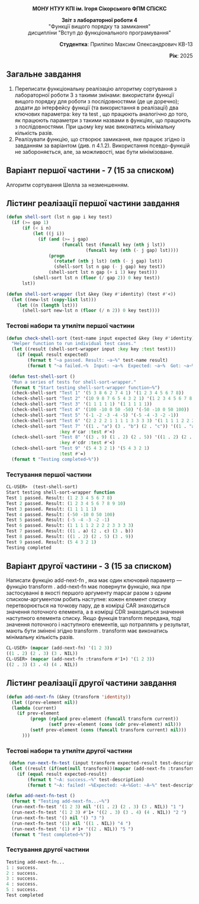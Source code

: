 
<p align="center"><b>МОНУ НТУУ КПІ ім. Ігоря Сікорського ФПМ СПіСКС</b></p>
<p align="center">
<b>Звіт з лабораторної роботи 4</b><br/>
"Функції вищого порядку та замикання"<br/>
дисципліни "Вступ до функціонального програмування"
</p>
<p align="right"><b>Студентка</b>: Приліпко Максим Олександрович КВ-13</p>
<p align="right"><b>Рік</b>: 2025</p>

## Загальне завдання
1. Переписати функціональну реалізацію алгоритму сортування з лабораторної
роботи 3 з такими змінами:
використати функції вищого порядку для роботи з послідовностями (де це
доречно);
додати до інтерфейсу функції (та використання в реалізації) два ключових
параметра: key та test , що працюють аналогічно до того, як працюють
параметри з такими назвами в функціях, що працюють з послідовностями. При
цьому key має виконатись мінімальну кількість разів.
2. Реалізувати функцію, що створює замикання, яке працює згідно із завданням за
варіантом (див. п 4.1.2). Використання псевдо-функцій не забороняється, але, за
можливості, має бути мінімізоване.

## Варіант першої частини - 7 (15 за списком)
Алгоритм сортування Шелла за незменшенням.
## Лістинг реалізації першої частини завдання
```lisp
(defun shell-sort (lst n gap i key test)
  (if (>= gap 1)
      (if (< i n)
          (let ((j i))
            (if (and (>= j gap)
                     (funcall test (funcall key (nth j lst))
                              (funcall key (nth (- j gap) lst))))
                (progn
                  (rotatef (nth j lst) (nth (- j gap) lst))
                  (shell-sort lst n gap (- j gap) key test))
                (shell-sort lst n gap (+ i 1) key test)))
          (shell-sort lst n (floor (/ gap 2)) 0 key test))
      lst))

(defun shell-sort-wrapper (lst &key (key #'identity) (test #'<))
  (let ((new-lst (copy-list lst))) 
    (let ((n (length lst)))
      (shell-sort new-lst n (floor (/ n 2)) 0 key test))))
```

### Тестові набори та утиліти першої частини
```lisp
(defun check-shell-sort (test-name input expected &key (key #'identity) (test #'<))
  "Helper function to run individual test cases."
  (let ((result (shell-sort-wrapper input :key key :test test)))
    (if (equal result expected)
        (format t "~a passed. Result: ~a~%" test-name result)
        (format t "~a failed.~%  Input: ~a~%  Expected: ~a~%  Got: ~a~%" test-name input expected result))))

 (defun test-shell-sort ()
  "Run a series of tests for shell-sort-wrapper."
  (format t "Start testing shell-sort-wrapper function~%")
  (check-shell-sort "Test 1" '(5 3 8 6 2 7 4 1) '(1 2 3 4 5 6 7 8))
  (check-shell-sort "Test 2" '(10 9 8 7 6 5 4 3 2 1) '(1 2 3 4 5 6 7 8 9 10))
  (check-shell-sort "Test 3" '(1 1 1 1 1) '(1 1 1 1 1))
  (check-shell-sort "Test 4" '(100 -10 0 50 -50) '(-50 -10 0 50 100))
  (check-shell-sort "Test 5" '(-1 -2 -3 -4 -5) '(-5 -4 -3 -2 -1))
  (check-shell-sort "Test 6" '(2 2 2 2 1 1 1 1 3 3 3 3) '(1 1 1 1 2 2 2 2 3 3 3 3))
  (check-shell-sort "Test 7" '((1 . "a") (3 . "b") (2 . "c")) '((1 . "a") (2 . "c") (3 . "b"))
                    :key #'car :test #'<)
  (check-shell-sort "Test 8" '((3 . 9) (1 . 2) (2 . 5)) '((1 . 2) (2 . 5) (3 . 9))
                    :key #'cdr :test #'<)
  (check-shell-sort "Test 9" '(5 4 3 2 1) '(5 4 3 2 1)
                    :test #'=)
  (format t "Testing completed~%"))
```
### Тестування першої частини
```lisp
CL-USER>  (test-shell-sort)
Start testing shell-sort-wrapper function
Test 1 passed. Result: (1 2 3 4 5 6 7 8)
Test 2 passed. Result: (1 2 3 4 5 6 7 8 9 10)
Test 3 passed. Result: (1 1 1 1 1)
Test 4 passed. Result: (-50 -10 0 50 100)
Test 5 passed. Result: (-5 -4 -3 -2 -1)
Test 6 passed. Result: (1 1 1 1 2 2 2 2 3 3 3 3)
Test 7 passed. Result: ((1 . a) (2 . c) (3 . b))
Test 8 passed. Result: ((1 . 2) (2 . 5) (3 . 9))
Test 9 passed. Result: (5 4 3 2 1)
Testing completed
```
## Варіант другої частини - 3 (15 за списком)
Написати функцію add-next-fn , яка має один ключовий параметр — функцію
transform . add-next-fn має повернути функцію, яка при застосуванні в якості
першого аргументу mapcar разом з одним списком-аргументом робить наступне: кожен
елемент списку перетворюється на точкову пару, де в комірці CAR знаходиться значення
поточного елемента, а в комірці CDR знаходиться значення наступного елемента списку.
Якщо функція transform передана, тоді значення поточного і наступного елементів, що
потраплять у результат, мають бути змінені згідно transform . transform має
виконатись мінімальну кількість разів.

```lisp
CL-USER> (mapcar (add-next-fn) '(1 2 3))
((1 . 2) (2 . 3) (3 . NIL))
CL-USER> (mapcar (add-next-fn :transform #'1+) '(1 2 3))
((2 . 3) (3 . 4) (4 . NIL))
```

## Лістинг реалізації другої частини завдання
```lisp
(defun add-next-fn (&key (transform 'identity))
  (let ((prev-element nil))
  (lambda (current)
    (if prev-element  
         (progn (rplacd prev-element (funcall transform current))
                (setf prev-element (cons (cdr prev-element) nil)))
         (setf prev-element (cons (funcall transform current) nil)))
      )))
```
### Тестові набори та утиліти другої частини 
```lisp
 (defun run-next-fn-test (input transform expected-result test-description)
  (let ((result (if(not(null transform))(mapcar (add-next-fn :transform transform) input)(mapcar (add-next-fn) input))))
    (if (equal result expected-result)
        (format t "~A: success.~%" test-description)
        (format t "~A: failed! ~%Expected: ~A~%Got: ~A~%" test-description expected-result result))))

(defun add-next-fn-test ()
  (format t "Testing add-next-fn...~%")
  (run-next-fn-test '(1 2 3) nil '((1 . 2) (2 . 3) (3 . NIL)) "1 ")
  (run-next-fn-test '(1 2 3) #'1+ '((2 . 3) (3 . 4) (4 . NIL)) "2 ")
  (run-next-fn-test '() nil '() "3 ")
  (run-next-fn-test '(1) nil '((1 . NIL)) "4 ")
  (run-next-fn-test '(1) #'1+ '((2 . NIL)) "5 ")
  (format t "Test completed~%"))
```
### Тестування другої частини 
```lisp
Testing add-next-fn...
1 : success.
2 : success.
3 : success.
4 : success.
5 : success.
Test completed
```
